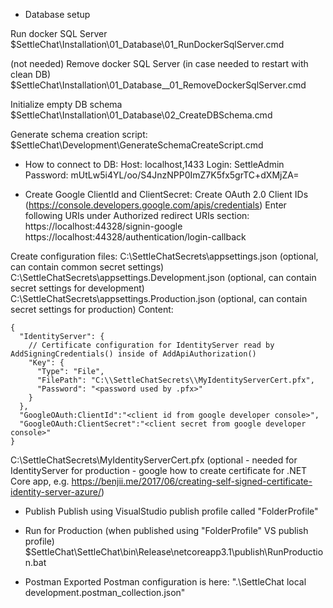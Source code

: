 - Database setup

Run docker SQL Server
$SettleChat\Installation\01_Database\01_RunDockerSqlServer.cmd


(not needed) Remove docker SQL Server (in case needed to restart with clean DB)
$SettleChat\Installation\01_Database\__01_RemoveDockerSqlServer.cmd

Initialize empty DB schema
$SettleChat\Installation\01_Database\02_CreateDBSchema.cmd

Generate schema creation script:
$SettleChat\Development\GenerateSchemaCreateScript.cmd


- How to connect to DB:
Host: localhost,1433
Login: SettleAdmin
Password: mUtLw5i4YL/oo/S4JnzNPP0ImZ7K5fx5grTC+dXMjZA=


- Create Google ClientId and ClientSecret:
Create OAuth 2.0 Client IDs (https://console.developers.google.com/apis/credentials)
Enter following URIs under Authorized redirect URIs section:
https://localhost:44328/signin-google
https://localhost:44328/authentication/login-callback

Create configuration files:
C:\SettleChatSecrets\appsettings.json (optional, can contain common secret settings)
C:\SettleChatSecrets\appsettings.Development.json (optional, can contain secret settings for development)
C:\SettleChatSecrets\appsettings.Production.json (optional, can contain secret settings for production)
Content:
```
{
  "IdentityServer": {
    // Certificate configuration for IdentityServer read by AddSigningCredentials() inside of AddApiAuthorization()
    "Key": {
      "Type": "File",
      "FilePath": "C:\\SettleChatSecrets\\MyIdentityServerCert.pfx",
      "Password": "<password used by .pfx>"
    }
  },
  "GoogleOAuth:ClientId":"<client id from google developer console>",
  "GoogleOAuth:ClientSecret":"<client secret from google developer console>"
}
```
C:\SettleChatSecrets\MyIdentityServerCert.pfx (optional - needed for IdentityServer for production - google how to create certificate for .NET Core app, e.g. https://benjii.me/2017/06/creating-self-signed-certificate-identity-server-azure/)

- Publish
Publish using VisualStudio publish profile called "FolderProfile"

- Run for Production (when published using "FolderProfile" VS publish profile)
$SettleChat\SettleChat\bin\Release\netcoreapp3.1\publish\RunProduction.bat


- Postman
Exported Postman configuration is here: ".\SettleChat local development.postman_collection.json"